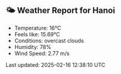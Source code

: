 <!-- WEATHER-START -->
## 🌤 Weather Report for Hanoi

- Temperature: 16°C
- Feels like: 15.69°C
- Conditions: overcast clouds
- Humidity: 78%
- Wind Speed: 2.77 m/s

Last updated: 2025-02-16 12:38:10 UTC
<!-- WEATHER-END -->
